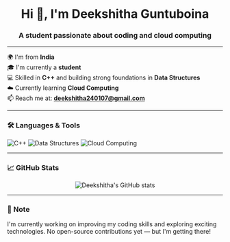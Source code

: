 <h1 align="center">Hi 👋, I'm Deekshitha Guntuboina</h1>
<h3 align="center">A student passionate about coding and cloud computing</h3>

---

🌍 I'm from **India**  
🎓 I'm currently a **student**  
💻 Skilled in **C++** and building strong foundations in **Data Structures**  
☁️ Currently learning **Cloud Computing**  
📫 Reach me at: **deekshitha240107@gmail.com**

---

### 🛠️ Languages & Tools
![C++](https://img.shields.io/badge/-C++-00599C?style=flat&logo=c%2B%2B&logoColor=white)
![Data Structures](https://img.shields.io/badge/-Data%20Structures-orange?style=flat)
![Cloud Computing](https://img.shields.io/badge/-Cloud%20Computing-lightgrey?style=flat)

---

### 📈 GitHub Stats

<p align="center">
  <img src="https://github-readme-stats.vercel.app/api?username=guntuboina_deekshitha&show_icons=true&theme=radical" alt="Deekshitha's GitHub stats" />
</p>

---

### 📝 Note
I'm currently working on improving my coding skills and exploring exciting technologies. No open-source contributions yet — but I'm getting there!

